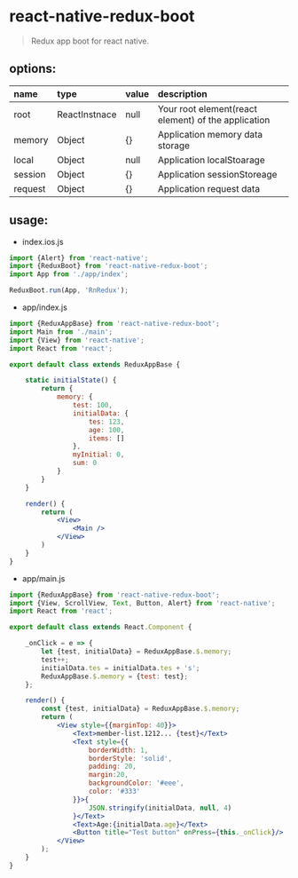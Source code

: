# react-native-redux-boot
> Redux app boot for react native.


## options:
| name | type | value | description |
| :----| :----| :----| :----|
| root  | ReactInstnace | null | Your root element(react element) of the application |
| memory  | Object | {} | Application memory data storage |
| local  | Object | null | Application localStoarage |
| session  | Object | {} | Application sessionStoreage |
| request  | Object | {} | Application request data |

## usage:
+ index.ios.js
```jsx harmony
import {Alert} from 'react-native';
import {ReduxBoot} from 'react-native-redux-boot';
import App from './app/index';

ReduxBoot.run(App, 'RnRedux');
```

+ app/index.js
```jsx harmony
import {ReduxAppBase} from 'react-native-redux-boot';
import Main from './main';
import {View} from 'react-native';
import React from 'react';

export default class extends ReduxAppBase {

    static initialState() {
        return {
            memory: {
                test: 100,
                initialData: {
                    tes: 123,
                    age: 100,
                    items: []
                },
                myInitial: 0,
                sum: 0
            }
        }
    }

    render() {
        return (
            <View>
                <Main />
            </View>
        )
    }
}
```
+ app/main.js
```jsx harmony
import {ReduxAppBase} from 'react-native-redux-boot';
import {View, ScrollView, Text, Button, Alert} from 'react-native';
import React from 'react';

export default class extends React.Component {

    _onClick = e => {
        let {test, initialData} = ReduxAppBase.$.memory;
        test++;
        initialData.tes = initialData.tes + 's';
        ReduxAppBase.$.memory = {test: test};
    };

    render() {
        const {test, initialData} = ReduxAppBase.$.memory;
        return (
            <View style={{marginTop: 40}}>
                <Text>member-list.1212... {test}</Text>
                <Text style={{
                    borderWidth: 1,
                    borderStyle: 'solid',
                    padding: 20,
                    margin:20,
                    backgroundColor: '#eee',
                    color: '#333'
                }}>{
                    JSON.stringify(initialData, null, 4)
                }</Text>
                <Text>Age:{initialData.age}</Text>
                <Button title="Test button" onPress={this._onClick}/>
            </View>
        );
    }
}
```